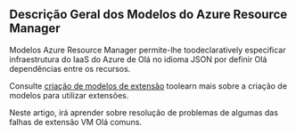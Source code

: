 

## <a name="overview-of-azure-resource-manager-templates"></a>Descrição Geral dos Modelos do Azure Resource Manager
Modelos Azure Resource Manager permite-lhe toodeclaratively especificar infraestrutura do IaaS do Azure de Olá no idioma JSON por definir Olá dependências entre os recursos.

Consulte [criação de modelos de extensão](../articles/virtual-machines/windows/template-description.md?toc=%2fazure%2fvirtual-machines%2fwindows%2ftoc.json) toolearn mais sobre a criação de modelos para utilizar extensões.

Neste artigo, irá aprender sobre resolução de problemas de algumas das falhas de extensão VM Olá comuns.

